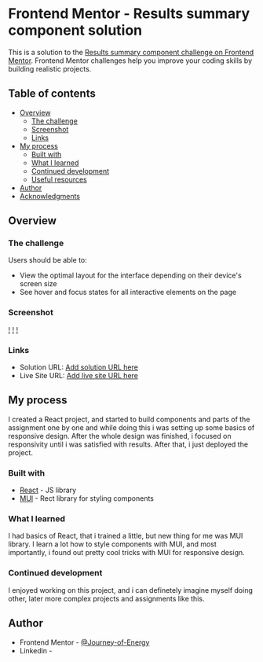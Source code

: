 # Frontend Mentor - Results summary component solution

This is a solution to the [Results summary component challenge on Frontend Mentor](https://www.frontendmentor.io/challenges/results-summary-component-CE_K6s0maV). Frontend Mentor challenges help you improve your coding skills by building realistic projects.

## Table of contents

- [Overview](#overview)
  - [The challenge](#the-challenge)
  - [Screenshot](#screenshot)
  - [Links](#links)
- [My process](#my-process)
  - [Built with](#built-with)
  - [What I learned](#what-i-learned)
  - [Continued development](#continued-development)
  - [Useful resources](#useful-resources)
- [Author](#author)
- [Acknowledgments](#acknowledgments)

## Overview

### The challenge

Users should be able to:

- View the optimal layout for the interface depending on their device's screen size
- See hover and focus states for all interactive elements on the page

### Screenshot

[!](./Screenshots/scrn1.png)
[!](./Screenshots/scrn2.png)
[!](./Screenshots/scrn3.png)

### Links

- Solution URL: [Add solution URL here](https://github.com/Journey-of-Energy/challenge1)
- Live Site URL: [Add live site URL here](https://main--kaleidoscopic-kulfi-ef6ef2.netlify.app)

## My process

I created a React project, and started to build components and parts of the assignment one by one and while doing this i was setting up some basics of responsive design. After the whole design was finished, i focused on responsivity until i was satisfied with results. After that, i just deployed the project.

### Built with

- [React](https://reactjs.org/) - JS library
- [MUI](https://mui.com) - Rect library for styling components

### What I learned

I had basics of React, that i trained a little, but new thing for me was MUI library. I learn a lot how to style components with MUI, and most importantly, i found out pretty cool tricks with MUI for responsive design.

### Continued development

I enjoyed working on this project, and i can definetely imagine myself doing other, later more complex projects and assignments like this.

## Author

- Frontend Mentor - [@Journey-of-Energy](https://www.frontendmentor.io/profile/Journey-of-Energy)
- Linkedin - [](https://www.linkedin.com/in/tomáš-drga-37572b259/)
